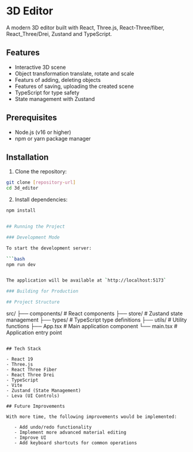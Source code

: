 # 3D Editor

A modern 3D editor built with React, Three.js, React-Three/fiber, React_Three/Drei, Zustand and TypeScript. 
## Features

- Interactive 3D scene 
- Object transformation translate, rotate and scale
- Featurs of adding, deleting objects
- Features of saving, uploading the created scene
- TypeScript for type safety
- State management with Zustand

## Prerequisites

- Node.js (v16 or higher)
- npm or yarn package manager

## Installation

1. Clone the repository:
```bash
git clone [repository-url]
cd 3d_editor
```

2. Install dependencies:
```bash
npm install


## Running the Project

### Development Mode

To start the development server:

```bash
npm run dev


The application will be available at `http://localhost:5173`

### Building for Production

## Project Structure

```
src/
├── components/    # React components
├── store/         # Zustand state management
├── types/         # TypeScript type definitions
├── utils/         # Utility functions
├── App.tsx        # Main application component
└── main.tsx       # Application entry point
```

## Tech Stack

- React 19
- Three.js
- React Three Fiber
- React Three Drei
- TypeScript
- Vite
- Zustand (State Management)
- Leva (UI Controls)

## Future Improvements

With more time, the following improvements would be implemented:

   - Add undo/redo functionality
   - Implement more advanced material editing
   - Improve UI
   - Add keyboard shortcuts for common operations

